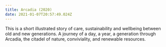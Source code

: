 ```yaml
---
title: Arcadia (2020)
date: 2021-01-07T20:57:49.024Z
---
```

This is a short illustrated story of care, sustainability and wellbeing between old and new generations. A journey of a day, a year, a generation through Arcadia, the citadel of nature, conviviality, and renewable resources.